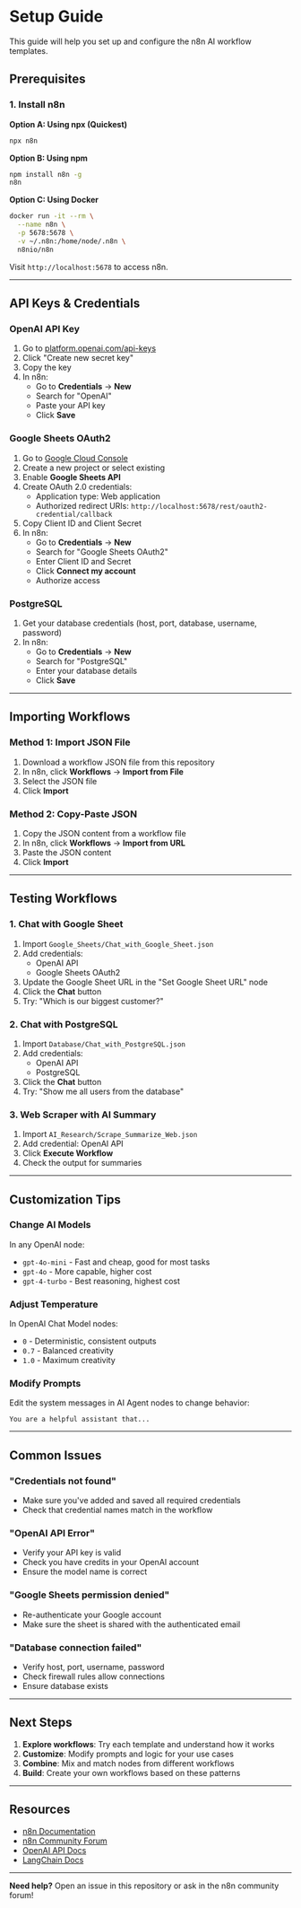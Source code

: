 # Setup Guide

This guide will help you set up and configure the n8n AI workflow templates.

## Prerequisites

### 1. Install n8n

**Option A: Using npx (Quickest)**
```bash
npx n8n
```

**Option B: Using npm**
```bash
npm install n8n -g
n8n
```

**Option C: Using Docker**
```bash
docker run -it --rm \
  --name n8n \
  -p 5678:5678 \
  -v ~/.n8n:/home/node/.n8n \
  n8nio/n8n
```

Visit `http://localhost:5678` to access n8n.

---

## API Keys & Credentials

### OpenAI API Key

1. Go to [platform.openai.com/api-keys](https://platform.openai.com/api-keys)
2. Click "Create new secret key"
3. Copy the key
4. In n8n:
   - Go to **Credentials** → **New**
   - Search for "OpenAI"
   - Paste your API key
   - Click **Save**

### Google Sheets OAuth2

1. Go to [Google Cloud Console](https://console.cloud.google.com/)
2. Create a new project or select existing
3. Enable **Google Sheets API**
4. Create OAuth 2.0 credentials:
   - Application type: Web application
   - Authorized redirect URIs: `http://localhost:5678/rest/oauth2-credential/callback`
5. Copy Client ID and Client Secret
6. In n8n:
   - Go to **Credentials** → **New**
   - Search for "Google Sheets OAuth2"
   - Enter Client ID and Secret
   - Click **Connect my account**
   - Authorize access

### PostgreSQL

1. Get your database credentials (host, port, database, username, password)
2. In n8n:
   - Go to **Credentials** → **New**
   - Search for "PostgreSQL"
   - Enter your database details
   - Click **Save**

---

## Importing Workflows

### Method 1: Import JSON File

1. Download a workflow JSON file from this repository
2. In n8n, click **Workflows** → **Import from File**
3. Select the JSON file
4. Click **Import**

### Method 2: Copy-Paste JSON

1. Copy the JSON content from a workflow file
2. In n8n, click **Workflows** → **Import from URL**
3. Paste the JSON content
4. Click **Import**

---

## Testing Workflows

### 1. Chat with Google Sheet

1. Import `Google_Sheets/Chat_with_Google_Sheet.json`
2. Add credentials:
   - OpenAI API
   - Google Sheets OAuth2
3. Update the Google Sheet URL in the "Set Google Sheet URL" node
4. Click the **Chat** button
5. Try: "Which is our biggest customer?"

### 2. Chat with PostgreSQL

1. Import `Database/Chat_with_PostgreSQL.json`
2. Add credentials:
   - OpenAI API
   - PostgreSQL
3. Click the **Chat** button
4. Try: "Show me all users from the database"

### 3. Web Scraper with AI Summary

1. Import `AI_Research/Scrape_Summarize_Web.json`
2. Add credential: OpenAI API
3. Click **Execute Workflow**
4. Check the output for summaries

---

## Customization Tips

### Change AI Models

In any OpenAI node:
- `gpt-4o-mini` - Fast and cheap, good for most tasks
- `gpt-4o` - More capable, higher cost
- `gpt-4-turbo` - Best reasoning, highest cost

### Adjust Temperature

In OpenAI Chat Model nodes:
- `0` - Deterministic, consistent outputs
- `0.7` - Balanced creativity
- `1.0` - Maximum creativity

### Modify Prompts

Edit the system messages in AI Agent nodes to change behavior:
```
You are a helpful assistant that...
```

---

## Common Issues

### "Credentials not found"
- Make sure you've added and saved all required credentials
- Check that credential names match in the workflow

### "OpenAI API Error"
- Verify your API key is valid
- Check you have credits in your OpenAI account
- Ensure the model name is correct

### "Google Sheets permission denied"
- Re-authenticate your Google account
- Make sure the sheet is shared with the authenticated email

### "Database connection failed"
- Verify host, port, username, password
- Check firewall rules allow connections
- Ensure database exists

---

## Next Steps

1. **Explore workflows**: Try each template and understand how it works
2. **Customize**: Modify prompts and logic for your use cases
3. **Combine**: Mix and match nodes from different workflows
4. **Build**: Create your own workflows based on these patterns

---

## Resources

- [n8n Documentation](https://docs.n8n.io/)
- [n8n Community Forum](https://community.n8n.io/)
- [OpenAI API Docs](https://platform.openai.com/docs)
- [LangChain Docs](https://python.langchain.com/docs/get_started/introduction)

---

**Need help?** Open an issue in this repository or ask in the n8n community forum!
